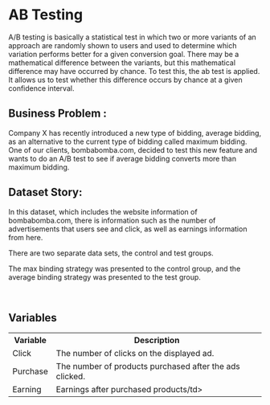 # AB Testing
A/B testing is basically a statistical test in which two or more variants of an approach are randomly shown to users and used to determine which variation performs better for a given conversion goal. There may be a mathematical difference between the variants, but this mathematical difference may have occurred by chance. To test this, the ab test is applied. It allows us to test whether this difference occurs by chance at a given confidence interval.

## Business Problem : <br>
Company X has recently introduced a new type of bidding, average bidding, as an alternative to the current type of bidding called maximum bidding.
One of our clients, bombabomba.com, decided to test this new feature and wants to do an A/B test to see if average bidding converts more than maximum bidding.

## Dataset Story:

In this dataset, which includes the website information of bombabomba.com, there is information such as the number of advertisements that users see and click, as well as earnings information from here.<br>

There are two separate data sets, the control and test groups.<br>

The max binding strategy was presented to the control group, and the average binding strategy was presented to the test group.

<br>

## Variables

<table>
  <tr >
    <th>Variable</th>
    <th>Description</th> 
  </tr>
  <tr>
    <td>Click</td>
    <td>The number of clicks on the displayed ad.</td> 
  </tr>
  <tr>
    <td>Purchase</td>
    <td>The number of products purchased after the ads clicked.</td> 
  </tr>
    <td>Earning</td>
    <td>Earnings after purchased products/td> 
  </tr>
</table>

